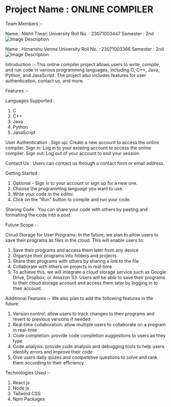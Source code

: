 # Project Name : ONLINE COMPILER

Team Members :-


Name : Nikhil Tiwari 
University Roll No. : 23071003447
Semester : 2nd
![Image Description](./client-side-code/src/images/nikhil.jpeg.jpg)

Name : Himanshu Verma 
University Roll No. : 23071003366
Semester : 2nd
![Image Description](./client-side-code/src/images/himanshu.jpg)

Introduction :-
This online compiler project allows users to write, compile, and run code in various programming languages, including C, C++, Java, Python, and JavaScript. The project also includes features for user authentication, contact us, and more.

Features :-

Languages Supported :
1. C
2. C++
3. Java
4. Python
5. JavaScript

User Authentication :
Sign up: Create a new account to access the online compiler.
Sign in: Log in to your existing account to access the online compiler.
Sign out: Log out of your account to end your session.

Contact Us :
Users can contact us through a contact form or email address.

Getting Started :
1. Optional - Sign in to your account or sign up for a new one.
2. Choose the programming language you want to use.
3. Write your code in the editor.
4. Click on the "Run" button to compile and run your code.

Sharing Code :
You can share your code with others by pasting and formatting the code into a post.

Future Scope :-

Cloud Storage for User Programs:
In the future, we plan to allow users to save their programs as files in the cloud. This will enable users to:

1. Save their programs and access them later from any device
2. Organize their programs into folders and projects
3. Share their programs with others by sharing a link to the file
4. Collaborate with others on projects in real-time
5. To achieve this, we will integrate a cloud storage service such as Google Drive, Dropbox, or Amazon S3. Users will be able to save their programs to their cloud storage account and access them later by logging in to their account.

Additional Features :-
We also plan to add the following features in the future:

1. Version control: allow users to track changes to their programs and revert to previous versions if needed
2. Real-time collaboration: allow multiple users to collaborate on a program in real-time
3. Code completion: provide code completion suggestions to users as they type
4. Code analysis: provide code analysis and debugging tools to help users identify errors and improve their code
5. Give users daily quizes and competetive questions to solve and rank  them according to their efficiency

Technologies Used :-
1. React js
2. Node js
3. Tailwind CSS
4. Npm Packages







